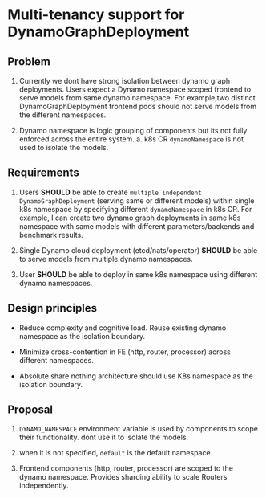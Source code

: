 # Multi-tenancy support for DynamoGraphDeployment

## Problem
1. Currently we dont have strong isolation between dynamo graph deployments.
Users expect a Dynamo namespace scoped frontend to serve models from same dynamo namespace. 
For example,two distinct DynamoGraphDeployment frontend pods should not serve models from the different namespaces.

2. Dynamo namespace is logic grouping of components but its not fully enforced across the entire system.
a. k8s CR `dynamoNamespace` is not used to isolate the models.


## Requirements

1. Users **SHOULD** be able to create `multiple independent` `DynamoGraphDeployment` (serving same or different models) within single k8s namespace by specifying different `dynamoNamespace` in k8s CR.
For example, I can create two dynamo graph deployments in same k8s namespace with same models with different parameters/backends and benchmark results.

2. Single Dynamo cloud deployment (etcd/nats/operator) **SHOULD** be able to serve models from multiple dynamo namespaces.

3. User **SHOULD** be able to deploy  in same k8s namespace using different dynamo namespaces.

## Design principles

- Reduce complexity and cognitive load. Reuse existing dynamo namespace as the isolation boundary.

- Minimize cross-contention in FE (http, router, processor) across different namespaces.

- Absolute share nothing architecture should use K8s namespace as the isolation boundary.

## Proposal
1. `DYNAMO_NAMESPACE` environment variable is used by components to scope their functionality.
    dont use it to isolate the models.

2. when it is not specified, `default` is the default namespace.

3. Frontend components (http, router, processor) are scoped to the dynamo namespace.
Provides sharding ability to scale Routers independently.

